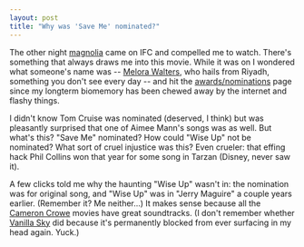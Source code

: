 ```yaml
---
layout: post
title: "Why was 'Save Me' nominated?"
---
```




The other night <a href="http://imdb.com/title/tt0175880/">magnolia</a> came on IFC and compelled me to watch. There's something that always draws me into this movie. While it was on I wondered what someone's name was -- <a href="http://imdb.com/name/nm0001828/">Melora Walters</a>, who hails from Riyadh, something you don't see every day -- and hit the <a href="http://imdb.com/title/tt0175880/awards">awards/nominations</a> page since my longterm biomemory has been chewed away by the internet and flashy things.

<p>I didn't know Tom Cruise was nominated (deserved, I think) but was pleasantly surprised that one of Aimee Mann's songs was as well. But what's this? "Save Me" nominated? How could "Wise Up" not be nominated? What sort of cruel injustice was this? Even crueler: that effing hack Phil Collins won that year for some song in Tarzan (Disney, never saw it).</p>

<p>A few clicks told me why the haunting "Wise Up" wasn't in: the nomination was for original song, and "Wise Up" was in "Jerry Maguire" a couple years earlier. (Remember it? Me neither...) It makes sense because all the <a href="http://imdb.com/name/nm0001081/">Cameron Crowe</a> movies have great soundtracks. (I don't remember whether <a href="http://imdb.com/title/tt0259711/">Vanilla Sky</a> did because it's permanently blocked from ever surfacing in my head again. Yuck.)</p>



